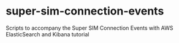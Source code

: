 # super-sim-connection-events
Scripts to accompany the Super SIM Connection Events with AWS ElasticSearch and Kibana tutorial
